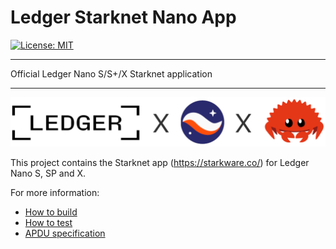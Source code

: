 # Ledger Starknet Nano App
[![License: MIT](https://img.shields.io/badge/License-MIT-yellow.svg)](https://opensource.org/licenses/MIT)

-------------------

Official Ledger Nano S/S+/X Starknet application

-------------------

<img src="docs/LedgerXStarknetXRust.png"/>


This project contains the Starknet app (https://starkware.co/) for Ledger Nano S, SP and X.

For more information:

- [How to build](docs/build.md)
- [How to test](docs/test.md)
- [APDU specification](docs/apdu.md)